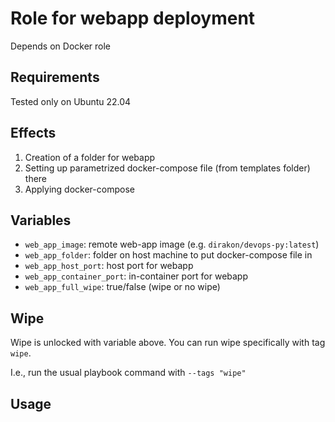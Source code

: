 # Role for webapp deployment

Depends on Docker role

## Requirements

Tested only on Ubuntu 22.04

## Effects

1. Creation of a folder for webapp
2. Setting up parametrized docker-compose file (from templates folder) there
3. Applying docker-compose

## Variables

- `web_app_image`: remote web-app image (e.g. `dirakon/devops-py:latest`)
- `web_app_folder`: folder on host machine to put docker-compose file in
- `web_app_host_port`: host port for webapp
- `web_app_container_port`: in-container port for webapp
- `web_app_full_wipe`: true/false (wipe or no wipe)

## Wipe

Wipe is unlocked with variable above. You can run wipe specifically with tag `wipe`.

I.e., run the usual playbook command with `--tags "wipe"`

## Usage
